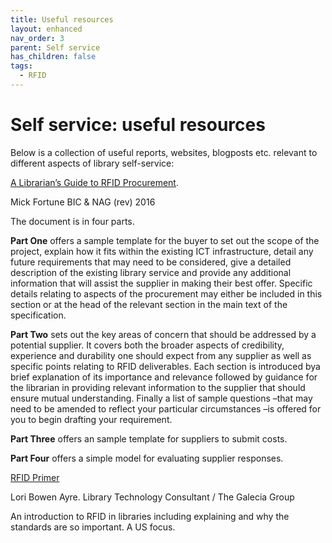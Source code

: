 ```yaml
---
title: Useful resources
layout: enhanced
nav_order: 3
parent: Self service
has_children: false
tags:
  - RFID
---
```


# Self service: useful resources

Below is a collection of useful reports, websites, blogposts etc. relevant to different aspects of library self-service:

[A Librarian’s Guide to RFID Procurement](https://nag.org.uk/wp-content/uploads/2019/03/A-Librarians-Guide-to-RFID-Procurement_final-1.pdf).

Mick Fortune BIC & NAG (rev) 2016

The document is in four parts.

**Part One** offers a sample template for the buyer to set out the scope of the project, explain how it fits within the existing ICT infrastructure, detail any future requirements that may need to be considered, give a detailed description of the existing library service and provide any additional information that will assist the supplier in making their best offer. Specific details relating to aspects of the procurement may either be included in this section or at the head of the relevant section in the main text of the specification.

**Part Two** sets out the key areas of concern that should be addressed by a potential supplier. It covers both the broader aspects of credibility, experience and durability one should expect from any supplier as well as specific points relating to RFID deliverables. Each section is introduced bya brief explanation of its importance and relevance followed by guidance for the librarian in providing relevant information to the supplier that should ensure mutual understanding. Finally a list of sample questions –that may need to be amended to reflect your particular circumstances –is offered for you to begin drafting your requirement.

**Part Three** offers an sample template for suppliers to submit costs.

**Part Four** offers a simple model for evaluating supplier responses.

[RFID Primer ](https://galecia.com/content/rfid-primer)

[](https://galecia.com/content/rfid-primer)Lori Bowen Ayre. Library Technology Consultant / The Galecia Group

An introduction to RFID in libraries including explaining and why the standards are so important. A US focus.
